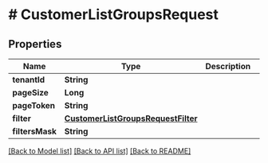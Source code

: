 # # CustomerListGroupsRequest


## Properties 


Name | Type | Description | Notes
------------ | ------------- | ------------- | -------------
**tenantId**| **String** |   | [optional]
**pageSize**| **Long** |   | [optional]
**pageToken**| **String** |   | [optional]
**filter**| [**CustomerListGroupsRequestFilter**](CustomerListGroupsRequestFilter.md) |   | [optional]
**filtersMask**| **String** |   | [optional]


[[Back to Model list]](../../README.md#models) [[Back to API list]](../../README.md#endpoints) [[Back to README]](../../README.md)

